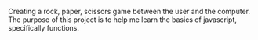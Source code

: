 Creating a rock, paper, scissors game between the user and the computer. The purpose of this project is to help me learn the basics of javascript, specifically functions.
